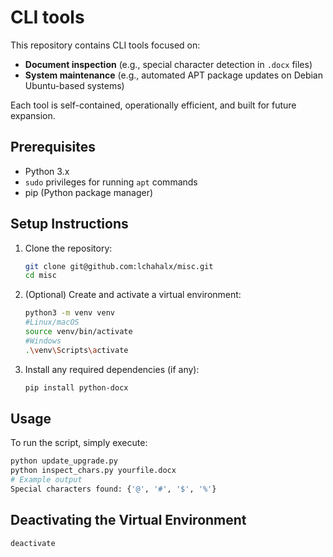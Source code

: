# CLI tools

This repository contains CLI tools focused on:
- **Document inspection** (e.g., special character detection in `.docx` files)
- **System maintenance** (e.g., automated APT package updates on Debian Ubuntu-based systems)

Each tool is self-contained, operationally efficient, and built for future expansion.

## Prerequisites

- Python 3.x
- `sudo` privileges for running `apt` commands
- pip (Python package manager)

## Setup Instructions 

1. Clone the repository:

    ```bash
    git clone git@github.com:lchahalx/misc.git
    cd misc
    ```

2. (Optional) Create and activate a virtual environment:

    ```bash
    python3 -m venv venv
    #Linux/macOS
    source venv/bin/activate
    #Windows
    .\venv\Scripts\activate
    ```

3. Install any required dependencies (if any):

    ```bash
    pip install python-docx
    ```

## Usage

To run the script, simply execute:

```bash
python update_upgrade.py
python inspect_chars.py yourfile.docx
# Example output
Special characters found: {'@', '#', '$', '%'}
```
## Deactivating the Virtual Environment
```bash
deactivate
```
